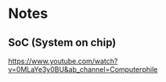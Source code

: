 # Notes
## SoC (System on chip)
https://www.youtube.com/watch?v=0MLaYe3y0BU&ab_channel=Computerphile
